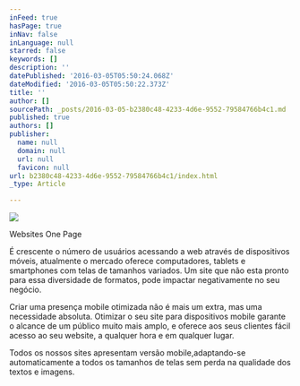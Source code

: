 ```yaml
---
inFeed: true
hasPage: true
inNav: false
inLanguage: null
starred: false
keywords: []
description: ''
datePublished: '2016-03-05T05:50:24.068Z'
dateModified: '2016-03-05T05:50:22.373Z'
title: ''
author: []
sourcePath: _posts/2016-03-05-b2380c48-4233-4d6e-9552-79584766b4c1.md
published: true
authors: []
publisher:
  name: null
  domain: null
  url: null
  favicon: null
url: b2380c48-4233-4d6e-9552-79584766b4c1/index.html
_type: Article

---
```

![](https://the-grid-user-content.s3-us-west-2.amazonaws.com/f4e8ae94-b89e-4cbf-be8a-7a14c8bd0391.png)

Websites One Page

É crescente o número de usuários acessando a web através de dispositivos móveis, atualmente o mercado oferece computadores, tablets e smartphones com telas de tamanhos variados. Um site que não esta pronto para essa diversidade de formatos, pode impactar negativamente no seu negócio.

Criar uma presença mobile otimizada não é mais um extra, mas uma necessidade absoluta. Otimizar o seu site para dispositivos mobile garante o alcance de um público muito mais amplo, e oferece aos seus clientes fácil acesso ao seu website, a qualquer hora e em qualquer lugar.

Todos os nossos sites apresentam versão mobile,adaptando-se automaticamente a todos os tamanhos de telas sem perda na qualidade dos textos e imagens.